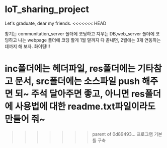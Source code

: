 # IoT_sharing_project
Let's graduate, dear my friends.
<<<<<<< HEAD

창기는 communitation_server 폴더에 코딩하고
지우는 DB,web_server 폴더에 코딩하고
나는 webpage 폴더에 코딩 할게 
1월 말까지 다 끝내면, 2월에는 3개 연동하는데까지 해 보자.
화이팅!!! 

inc폴더에는 헤더파일, res폴더에는 기타참고 문서, src폴더에는 소스파일 push 해주면 되~
주석 달아주면 좋고, 아니면 res폴더에 사용법에 대한 readme.txt파일이라도 만들어 줘~
=======
>>>>>>> parent of 0d89493... 프로그램 기본 틀 구축
